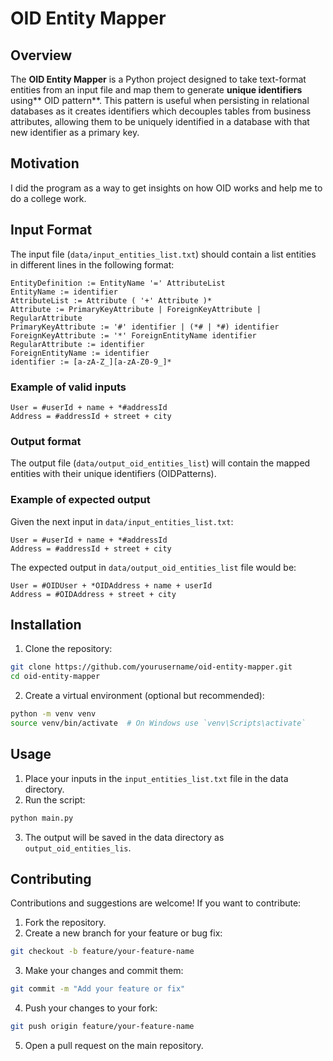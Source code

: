 # OID Entity Mapper

## Overview

The **OID Entity Mapper** is a Python project designed to take text-format entities from an input file and map them to generate **unique identifiers** using** OID pattern**. This pattern is useful when persisting in relational databases as it creates identifiers which decouples tables from business attributes, allowing them to be uniquely identified in a database with that new identifier as a primary key.
## Motivation
I did the program as a way to get insights on how OID works and help me to do a college work.

## Input Format

The input file (`data/input_entities_list.txt`) should contain a list entities in different lines in the following format:
```
EntityDefinition := EntityName '=' AttributeList
EntityName := identifier
AttributeList := Attribute ( '+' Attribute )*
Attribute := PrimaryKeyAttribute | ForeignKeyAttribute | RegularAttribute
PrimaryKeyAttribute := '#' identifier | (*# | *#) identifier
ForeignKeyAttribute := '*' ForeignEntityName identifier
RegularAttribute := identifier
ForeignEntityName := identifier
identifier := [a-zA-Z_][a-zA-Z0-9_]*
```
### Example of valid inputs
```
User = #userId + name + *#addressId
Address = #addressId + street + city
```
### Output format
The output file (`data/output_oid_entities_list`) will contain the mapped entities with their unique identifiers (OIDPatterns).
### Example of expected output
Given the next input in `data/input_entities_list.txt`:
```
User = #userId + name + *#addressId
Address = #addressId + street + city
```
The expected output in `data/output_oid_entities_list` file would be:
```
User = #OIDUser + *OIDAddress + name + userId
Address = #OIDAddress + street + city 
```
## Installation
1. Clone the repository:
```sh
git clone https://github.com/yourusername/oid-entity-mapper.git
cd oid-entity-mapper
```
2. Create a virtual environment (optional but recommended):
```sh
python -m venv venv
source venv/bin/activate  # On Windows use `venv\Scripts\activate`
```
## Usage
1. Place your inputs in the `input_entities_list.txt` file in the data directory.
2. Run the script:
```sh
python main.py
```
3. The output will be saved in the data directory as `output_oid_entities_lis`.

## Contributing
Contributions and suggestions are welcome!  If you want to contribute:
1. Fork the repository.
2. Create a new branch for your feature or bug fix:
```sh
git checkout -b feature/your-feature-name
```
3.  Make your changes and commit them:
```sh
git commit -m "Add your feature or fix"
```
4. Push your changes to your fork:
```sh
git push origin feature/your-feature-name
```
5.  Open a pull request on the main repository.
